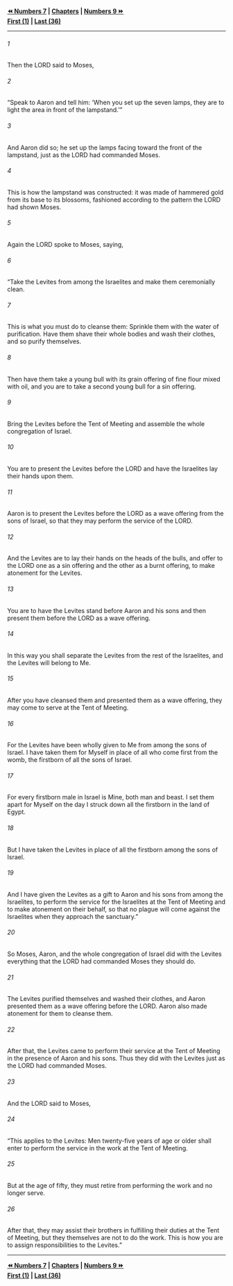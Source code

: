   
**[⏪ Numbers 7](./Numbers%207.md) | [Chapters](./_index.md) | [Numbers 9 ⏩](./Numbers%209.md)**  
**[First (1)](./Numbers%201.md) | [Last (36)](./Numbers%2036.md)**  
  
---  
  
###### 1  
Then the LORD said to Moses,  
  
###### 2  
“Speak to Aaron and tell him: ‘When you set up the seven lamps, they are to light the area in front of the lampstand.’”  
  
###### 3  
And Aaron did so; he set up the lamps facing toward the front of the lampstand, just as the LORD had commanded Moses.  
  
###### 4  
This is how the lampstand was constructed: it was made of hammered gold from its base to its blossoms, fashioned according to the pattern the LORD had shown Moses.  
  
###### 5  
Again the LORD spoke to Moses, saying,  
  
###### 6  
“Take the Levites from among the Israelites and make them ceremonially clean.  
  
###### 7  
This is what you must do to cleanse them: Sprinkle them with the water of purification. Have them shave their whole bodies and wash their clothes, and so purify themselves.  
  
###### 8  
Then have them take a young bull with its grain offering of fine flour mixed with oil, and you are to take a second young bull for a sin offering.  
  
###### 9  
Bring the Levites before the Tent of Meeting and assemble the whole congregation of Israel.  
  
###### 10  
You are to present the Levites before the LORD and have the Israelites lay their hands upon them.  
  
###### 11  
Aaron is to present the Levites before the LORD as a wave offering from the sons of Israel, so that they may perform the service of the LORD.  
  
###### 12  
And the Levites are to lay their hands on the heads of the bulls, and offer to the LORD one as a sin offering and the other as a burnt offering, to make atonement for the Levites.  
  
###### 13  
You are to have the Levites stand before Aaron and his sons and then present them before the LORD as a wave offering.  
  
###### 14  
In this way you shall separate the Levites from the rest of the Israelites, and the Levites will belong to Me.  
  
###### 15  
After you have cleansed them and presented them as a wave offering, they may come to serve at the Tent of Meeting.  
  
###### 16  
For the Levites have been wholly given to Me from among the sons of Israel. I have taken them for Myself in place of all who come first from the womb, the firstborn of all the sons of Israel.  
  
###### 17  
For every firstborn male in Israel is Mine, both man and beast. I set them apart for Myself on the day I struck down all the firstborn in the land of Egypt.  
  
###### 18  
But I have taken the Levites in place of all the firstborn among the sons of Israel.  
  
###### 19  
And I have given the Levites as a gift to Aaron and his sons from among the Israelites, to perform the service for the Israelites at the Tent of Meeting and to make atonement on their behalf, so that no plague will come against the Israelites when they approach the sanctuary.”  
  
###### 20  
So Moses, Aaron, and the whole congregation of Israel did with the Levites everything that the LORD had commanded Moses they should do.  
  
###### 21  
The Levites purified themselves and washed their clothes, and Aaron presented them as a wave offering before the LORD. Aaron also made atonement for them to cleanse them.  
  
###### 22  
After that, the Levites came to perform their service at the Tent of Meeting in the presence of Aaron and his sons. Thus they did with the Levites just as the LORD had commanded Moses.  
  
###### 23  
And the LORD said to Moses,  
  
###### 24  
“This applies to the Levites: Men twenty-five years of age or older shall enter to perform the service in the work at the Tent of Meeting.  
  
###### 25  
But at the age of fifty, they must retire from performing the work and no longer serve.  
  
###### 26  
After that, they may assist their brothers in fulfilling their duties at the Tent of Meeting, but they themselves are not to do the work. This is how you are to assign responsibilities to the Levites.”  
  
  
---  
  
**[⏪ Numbers 7](./Numbers%207.md) | [Chapters](./_index.md) | [Numbers 9 ⏩](./Numbers%209.md)**  
**[First (1)](./Numbers%201.md) | [Last (36)](./Numbers%2036.md)**  
  
